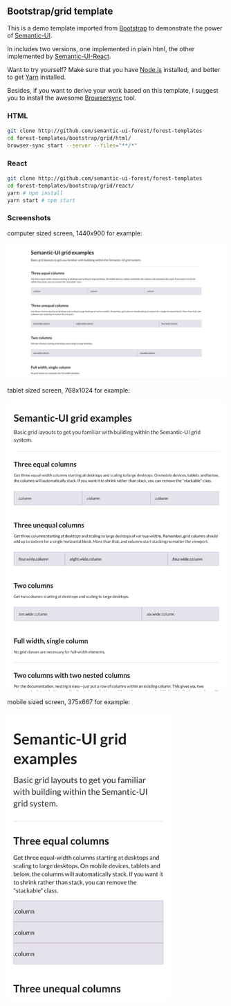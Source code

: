 ## Bootstrap/grid template

This is a demo template imported from
[Bootstrap](https://getbootstrap.com/docs/3.3/examples/grid/) to demonstrate
the power of [Semantic-UI](https://semantic-ui.com).

In includes two versions, one implemented in plain html, the other implemented
by [Semantic-UI-React](https://react.semantic-ui.com/).

Want to try yourself? Make sure that you have
[Node.js](https://nodejs.org/en/download/package-manager/) installed,
and better to get [Yarn](https://yarnpkg.com/) installed.

Besides, if you want to derive your work based on this template, I suggest you
to install the awesome [Browsersync](https://browsersync.io/) tool.

### HTML

```sh
git clone http://github.com/semantic-ui-forest/forest-templates
cd forest-templates/bootstrap/grid/html/
browser-sync start --server --files="**/*"
```

### React

```sh
git clone http://github.com/semantic-ui-forest/forest-templates
cd forest-templates/bootstrap/grid/react/
yarn # npm install
yarn start # npm start
```

### Screenshots

computer sized screen, 1440x900 for example:

<img src="./screenshots/grid-1440x900.png" width="1440">

tablet sized screen, 768x1024 for example:

<img src="./screenshots/grid-768x1024.png" width="768">

mobile sized screen, 375x667 for example:

<img src="./screenshots/grid-375x667.png" width="375">
